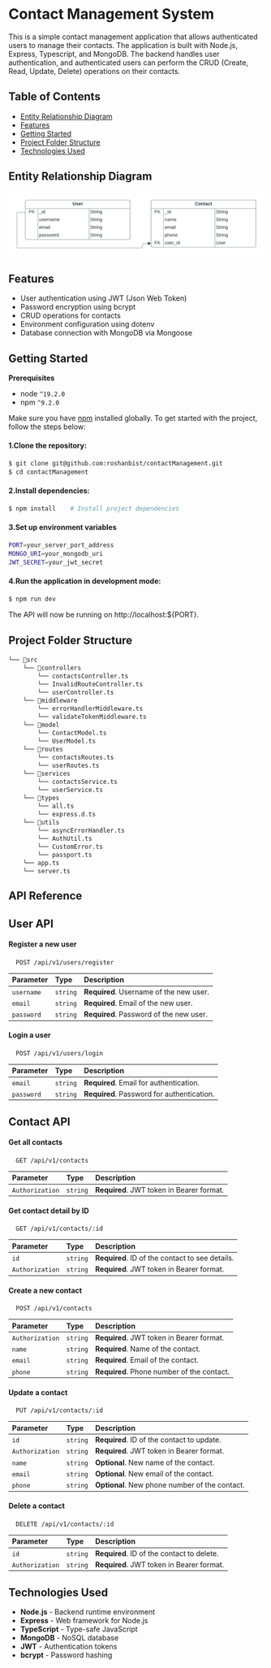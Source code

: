 # Contact Management System

This is a simple contact management application that allows authenticated users to manage their contacts. The application is built with Node.js, Express, Typescript, and MongoDB. The backend handles user authentication, and authenticated users can perform the CRUD (Create, Read, Update, Delete) operations on their contacts.

## Table of Contents

- [Entity Relationship Diagram](#entity-relationship-diagram)
- [Features](#features)
- [Getting Started](#getting-started)
- [Project Folder Structure](#project-folder-structure)
- [Technologies Used](#technologies-used)

## Entity Relationship Diagram

![ERD Diagram](./src/assets/ERD-contact-management.png)

## Features

- User authentication using JWT (Json Web Token)
- Password encryption using bcrypt
- CRUD operations for contacts
- Environment configuration using dotenv
- Database connection with MongoDB via Mongoose

## Getting Started

**Prerequisites**

- node `^19.2.0`
- npm `^9.2.0`

Make sure you have [npm](https://www.npmjs.com/get-npm) installed globally.
To get started with the project, follow the steps below:

#### 1.Clone the repository:

```bash
$ git clone git@github.com:roshanbist/contactManagement.git
$ cd contactManagement
```

#### 2.Install dependencies:

```bash
$ npm install    # Install project dependencies
```

#### 3.Set up environment variables

```bash
PORT=your_server_port_address
MONGO_URI=your_mongodb_uri
JWT_SECRET=your_jwt_secret
```

#### 4.Run the application in development mode:

```bash
$ npm run dev
```

The API will now be running on http://localhost:${PORT}.

## Project Folder Structure

```
└── 📁src
    └── 📁controllers
        └── contactsController.ts
        └── InvalidRouteController.ts
        └── userController.ts
    └── 📁middleware
        └── errorHandlerMiddleware.ts
        └── validateTokenMiddleware.ts
    └── 📁model
        └── ContactModel.ts
        └── UserModel.ts
    └── 📁routes
        └── contactsRoutes.ts
        └── userRoutes.ts
    └── 📁services
        └── contactsService.ts
        └── userService.ts
    └── 📁types
        └── all.ts
        └── express.d.ts
    └── 📁utils
        └── asyncErrorHandler.ts
        └── AuthUtil.ts
        └── CustomError.ts
        └── passport.ts
    └── app.ts
    └── server.ts
```

## API Reference

## User API

#### Register a new user

```http
  POST /api/v1/users/register
```

| Parameter  | Type     | Description                             |
| :--------- | :------- | :-------------------------------------- |
| `username` | `string` | **Required**. Username of the new user. |
| `email`    | `string` | **Required**. Email of the new user.    |
| `password` | `string` | **Required**. Password of the new user. |

#### Login a user

```http
  POST /api/v1/users/login
```

| Parameter  | Type     | Description                                |
| :--------- | :------- | :----------------------------------------- |
| `email`    | `string` | **Required**. Email for authentication.    |
| `password` | `string` | **Required**. Password for authentication. |

## Contact API

#### Get all contacts

```http
  GET /api/v1/contacts
```

| Parameter       | Type     | Description                               |
| :-------------- | :------- | :---------------------------------------- |
| `Authorization` | `string` | **Required**. JWT token in Bearer format. |

#### Get contact detail by ID

```http
  GET /api/v1/contacts/:id
```

| Parameter       | Type     | Description                                     |
| :-------------- | :------- | :---------------------------------------------- |
| `id`            | `string` | **Required**. ID of the contact to see details. |
| `Authorization` | `string` | **Required**. JWT token in Bearer format.       |

#### Create a new contact

```http
  POST /api/v1/contacts
```

| Parameter       | Type     | Description                                |
| :-------------- | :------- | :----------------------------------------- |
| `Authorization` | `string` | **Required**. JWT token in Bearer format.  |
| `name`          | `string` | **Required**. Name of the contact.         |
| `email`         | `string` | **Required**. Email of the contact.        |
| `phone`         | `string` | **Required**. Phone number of the contact. |

#### Update a contact

```http
  PUT /api/v1/contacts/:id
```

| Parameter       | Type     | Description                                    |
| :-------------- | :------- | :--------------------------------------------- |
| `id`            | `string` | **Required**. ID of the contact to update.     |
| `Authorization` | `string` | **Required**. JWT token in Bearer format.      |
| `name`          | `string` | **Optional**. New name of the contact.         |
| `email`         | `string` | **Optional**. New email of the contact.        |
| `phone`         | `string` | **Optional**. New phone number of the contact. |

#### Delete a contact

```http
  DELETE /api/v1/contacts/:id
```

| Parameter       | Type     | Description                                |
| :-------------- | :------- | :----------------------------------------- |
| `id`            | `string` | **Required**. ID of the contact to delete. |
| `Authorization` | `string` | **Required**. JWT token in Bearer format.  |

## Technologies Used

- **Node.js** - Backend runtime environment
- **Express** - Web framework for Node.js
- **TypeScript** - Type-safe JavaScript
- **MongoDB** - NoSQL database
- **JWT** - Authentication tokens
- **bcrypt** - Password hashing
